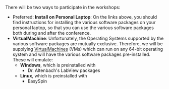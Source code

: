 There will be two ways to participate in the workshops:

* Preferred: **Install on Personal Laptop**:
    On the links above, you should find instructions for installing the various software packages on your personal laptop, so that you can use the various software packages both during and after the conference.
* **VirtualMachine**:
    Unfortunately, the Operating Systems supported by the various software packages are mutually exclusive.
    Therefore, we will be supplying [VirtualMachines]({{site.url}}VirtualBox.html) (VMs) which can run on any 64-bit operating system and will have the various software packages pre-installed.
    These will emulate:
    * **Windows**, which is preinstalled with
        * Dr. Altenbach's LabView packages
    * **Linux**, which is preinstalled with
        * EasySpin
